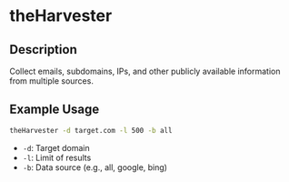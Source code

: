# theHarvester

## Description
Collect emails, subdomains, IPs, and other publicly available information from multiple sources.

## Example Usage
```bash
theHarvester -d target.com -l 500 -b all
```

- `-d`: Target domain
- `-l`: Limit of results
- `-b`: Data source (e.g., all, google, bing)